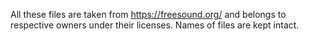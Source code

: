 All these files are taken from https://freesound.org/ 
and belongs to respective owners under their licenses.
Names of files are kept intact.

